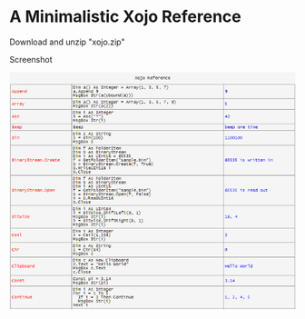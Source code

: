 # A Minimalistic Xojo Reference

Download and unzip "xojo.zip"

Screenshot

![image](https://github.com/bg1fpx/minimalistic-xojo-reference/blob/main/screenshot.gif)
